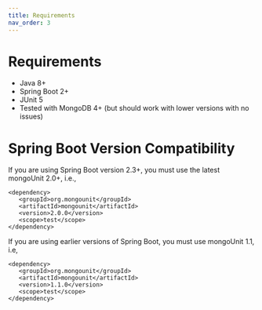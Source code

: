 ```yaml
---
title: Requirements
nav_order: 3
---
```


# Requirements

* Java 8+
* Spring Boot 2+
* JUnit 5
* Tested with MongoDB 4+ (but should work with lower versions with no issues)

# Spring Boot Version Compatibility

If you are using Spring Boot version 2.3+, you must use the latest mongoUnit 2.0+, i.e.,
```
<dependency>
   <groupId>org.mongounit</groupId>
   <artifactId>mongounit</artifactId>
   <version>2.0.0</version>
   <scope>test</scope>
</dependency>
```

If you are using earlier versions of Spring Boot, you must use mongoUnit 1.1, i.e,
```
<dependency>
   <groupId>org.mongounit</groupId>
   <artifactId>mongounit</artifactId>
   <version>1.1.0</version>
   <scope>test</scope>
</dependency>
```
